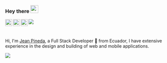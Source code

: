 ### Hey there <img src="https://media.giphy.com/media/hvRJCLFzcasrR4ia7z/giphy.gif" width="25px">



<a href="https://www.linkedin.com/in/jppineda1/">
  <img align="left" alt="Caospierre LinkdeIN" width="22px" src="https://cdn.jsdelivr.net/npm/simple-icons@v3/icons/linkedin.svg" />
</a>

<a href="https://www.instagram.com/jppineda1/">
  <img align="left" alt="Caospierre Instagram" width="22px" src="https://cdn.jsdelivr.net/npm/simple-icons@v3/icons/instagram.svg" />
</a>

<a href="https://www.youtube.com/channel/UC19Uyj33ZziPEBL9wECnaQw">
  <img align="left" alt="Caospierre Youtube" width="22px" src="https://cdn.jsdelivr.net/npm/simple-icons@v3/icons/youtube.svg" />
</a>

![](https://visitor-badge.glitch.me/badge?page_id=Caospierre.hebertdev1)

<br />

Hi, I'm [Jean Pineda](https://raymyteche.com/), a Full Stack Developer 🚀 from Ecuador, I have extensive experience in the design and building of web and mobile applications.

<img  src="https://raw.githubusercontent.com/hebertdev1/hebertdev1/master/javascript.gif" />
  

